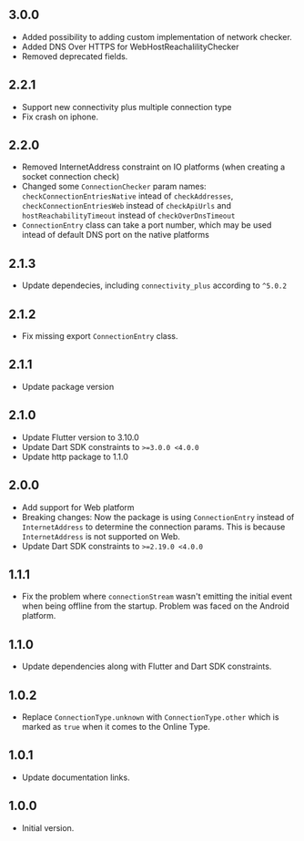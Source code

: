 ## 3.0.0

- Added possibility to adding custom implementation of network checker.
- Added DNS Over HTTPS for WebHostReachalilityChecker
- Removed deprecated fields.

## 2.2.1

- Support new connectivity plus multiple connection type
- Fix crash on iphone.

## 2.2.0

- Removed InternetAddress constraint on IO platforms (when creating a socket connection check)
- Changed some `ConnectionChecker` param names: `checkConnectionEntriesNative` intead of `checkAddresses`, `checkConnectionEntriesWeb` instead of `checkApiUrls` and `hostReachabilityTimeout` instead of `checkOverDnsTimeout`
- `ConnectionEntry` class can take a port number, which may be used intead of default DNS port on the native platforms

## 2.1.3

- Update dependecies, including `connectivity_plus` according to `^5.0.2`

## 2.1.2

- Fix missing export `ConnectionEntry` class.

## 2.1.1

- Update package version

## 2.1.0

- Update Flutter version to 3.10.0
- Update Dart SDK constraints to `>=3.0.0 <4.0.0`
- Update http package to 1.1.0

## 2.0.0

- Add support for Web platform
- Breaking changes: Now the package is using `ConnectionEntry` instead of `InternetAddress` to determine the connection params. This is because `InternetAddress` is not supported on Web.
- Update Dart SDK constraints to `>=2.19.0 <4.0.0`

## 1.1.1

- Fix the problem where `connectionStream` wasn't emitting the initial event when being offline from the startup. Problem was faced on the Android platform.

## 1.1.0

- Update dependencies along with Flutter and Dart SDK constraints.

## 1.0.2

- Replace `ConnectionType.unknown` with `ConnectionType.other` which is marked as `true` when it comes to the Online Type.

## 1.0.1

- Update documentation links.

## 1.0.0

- Initial version.
